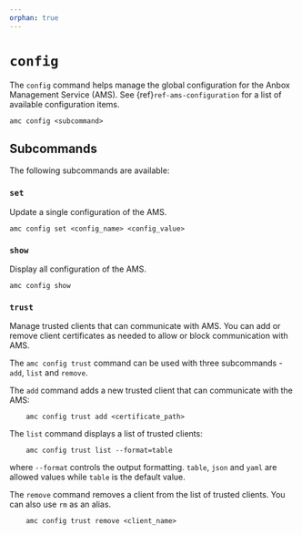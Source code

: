 ```yaml
---
orphan: true
---
```

# `config`

The `config` command helps manage the global configuration for the Anbox Management Service (AMS). See {ref}`ref-ams-configuration` for a list of
available configuration items.

    amc config <subcommand>

## Subcommands

The following subcommands are available:

### `set`

Update a single configuration of the AMS.

    amc config set <config_name> <config_value>

### `show`

Display all configuration of the AMS.

    amc config show

### `trust`

Manage trusted clients that can communicate with AMS. You can add or remove client certificates as needed to allow or block communication with AMS.

The `amc config trust` command can be used with three subcommands - `add`, `list` and `remove`.

The `add` command adds a new trusted client that can communicate with the AMS:

        amc config trust add <certificate_path>

The `list` command displays a list of trusted clients:

        amc config trust list --format=table

where `--format` controls the output formatting. `table`, `json` and `yaml` are allowed values while `table` is the default value.

The `remove` command removes a client from the list of trusted clients. You can also use `rm` as an alias.

        amc config trust remove <client_name>

